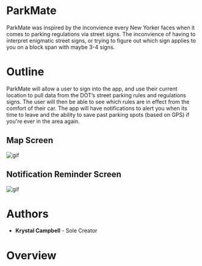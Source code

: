 # ParkMate

ParkMate was inspired by the inconvience every New Yorker faces when it comes to parking regulations via street signs. The inconvience of having to interpret enigmatic street signs, or trying to figure out which sign applies to you on a block span with maybe 3-4 signs.

# Outline

ParkMate will allow a user to sign into the app, and use their current location to pull data from the DOT’s street parking rules and regulations signs. The user will then be able to see which rules are in effect from the comfort of their car. The app will have notifications to alert you when its time to leave and the ability to save past parking spots (based on GPS) if you're ever in the area again. 

## Map Screen
![gif](https://media.giphy.com/media/M9gX1QkRL5kQIAZl7T/giphy.gif)

## Notification Reminder Screen
![gif]()

# Authors

- **Krystal Campbell** - Sole Creator


# Overview
